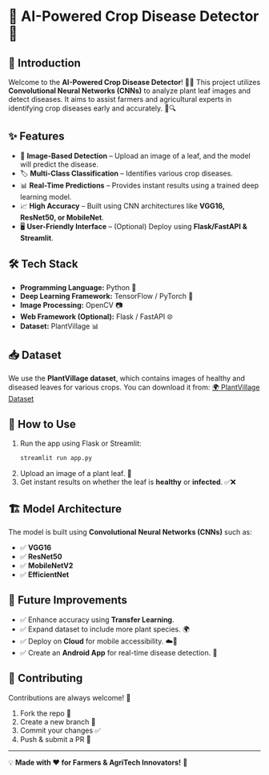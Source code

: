 # 🌱 AI-Powered Crop Disease Detector 🚀

## 🌟 Introduction
Welcome to the **AI-Powered Crop Disease Detector**! 🧠🌿 This project utilizes **Convolutional Neural Networks (CNNs)** to analyze plant leaf images and detect diseases. It aims to assist farmers and agricultural experts in identifying crop diseases early and accurately. 🌾🔍

## ✨ Features
- 📸 **Image-Based Detection** – Upload an image of a leaf, and the model will predict the disease.
- 🏷️ **Multi-Class Classification** – Identifies various crop diseases.
- 📊 **Real-Time Predictions** – Provides instant results using a trained deep learning model.
- 📈 **High Accuracy** – Built using CNN architectures like **VGG16, ResNet50, or MobileNet**.
- 🖥️ **User-Friendly Interface** – (Optional) Deploy using **Flask/FastAPI & Streamlit**.

## 🛠️ Tech Stack
- **Programming Language:** Python 🐍
- **Deep Learning Framework:** TensorFlow / PyTorch 🧠
- **Image Processing:** OpenCV 📷
- **Web Framework (Optional):** Flask / FastAPI 🌐
- **Dataset:** PlantVillage 📊

## 📥 Dataset
We use the **PlantVillage dataset**, which contains images of healthy and diseased leaves for various crops. You can download it from:
[🌍 PlantVillage Dataset](https://www.tensorflow.org/datasets/catalog/plant_village)


## 📌 How to Use
1. Run the app using Flask or Streamlit:
   ```bash
   streamlit run app.py
   ```
2. Upload an image of a plant leaf. 🌿
3. Get instant results on whether the leaf is **healthy** or **infected**. ✅❌

## 🏗️ Model Architecture
The model is built using **Convolutional Neural Networks (CNNs)** such as:
- ✅ **VGG16**
- ✅ **ResNet50**
- ✅ **MobileNetV2**
- ✅ **EfficientNet**

## 🚀 Future Improvements
- ✅ Enhance accuracy using **Transfer Learning**.
- ✅ Expand dataset to include more plant species. 🌍
- ✅ Deploy on **Cloud** for mobile accessibility. ☁️📱
- ✅ Create an **Android App** for real-time disease detection. 📲

## 🤝 Contributing
Contributions are always welcome! 🎉
1. Fork the repo 🍴
2. Create a new branch 🔀
3. Commit your changes ✅
4. Push & submit a PR 🚀


---
💡 **Made with ❤️ for Farmers & AgriTech Innovators!** 🚜

